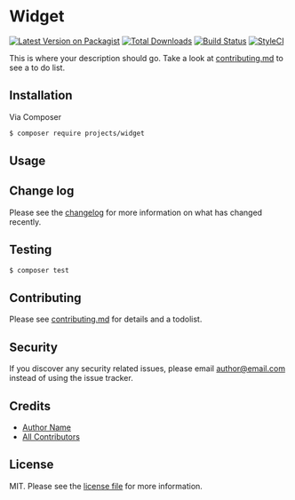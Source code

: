 # Widget

[![Latest Version on Packagist][ico-version]][link-packagist]
[![Total Downloads][ico-downloads]][link-downloads]
[![Build Status][ico-travis]][link-travis]
[![StyleCI][ico-styleci]][link-styleci]

This is where your description should go. Take a look at [contributing.md](contributing.md) to see a to do list.

## Installation

Via Composer

``` bash
$ composer require projects/widget
```

## Usage

## Change log

Please see the [changelog](changelog.md) for more information on what has changed recently.

## Testing

``` bash
$ composer test
```

## Contributing

Please see [contributing.md](contributing.md) for details and a todolist.

## Security

If you discover any security related issues, please email author@email.com instead of using the issue tracker.

## Credits

- [Author Name][link-author]
- [All Contributors][link-contributors]

## License

MIT. Please see the [license file](license.md) for more information.

[ico-version]: https://img.shields.io/packagist/v/projects/widget.svg?style=flat-square
[ico-downloads]: https://img.shields.io/packagist/dt/projects/widget.svg?style=flat-square
[ico-travis]: https://img.shields.io/travis/projects/widget/master.svg?style=flat-square
[ico-styleci]: https://styleci.io/repos/12345678/shield

[link-packagist]: https://packagist.org/packages/projects/widget
[link-downloads]: https://packagist.org/packages/projects/widget
[link-travis]: https://travis-ci.org/projects/widget
[link-styleci]: https://styleci.io/repos/12345678
[link-author]: https://github.com/projects
[link-contributors]: ../../contributors
